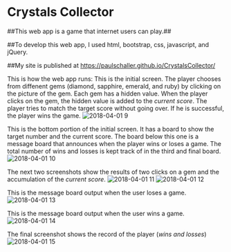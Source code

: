 # Crystals Collector

##This web app is a game that internet users can play.## 

##To develop this web app, I used html, bootstrap, css, javascript, and jQuery.

##My site is published at https://paulschaller.github.io/CrystalsCollector/

This is how the web app runs:
This is the initial screen.  The player chooses from diffenent gems (diamond, sapphire, emerald, and ruby) by clicking on the 
picture of the gem.  Each gem has a hidden value.  When the player clicks on the gem, the hidden value is added to the *current score*.
The player tries to match the target score without going over.  If he is successful, the player wins the game.
![2018-04-01 9](https://user-images.githubusercontent.com/30198872/38175116-88efdbe6-35a5-11e8-943d-76f4d8b0c78e.png)


This is the bottom portion of the initial screen.  It has a board to show the target number and the current score.
The board below this one is a message board that announces when the player wins or loses a game.  The total number of 
wins and losses is kept track of in the third and final board.
![2018-04-01 10](https://user-images.githubusercontent.com/30198872/38175122-9f74a126-35a5-11e8-9d92-3a710d1b2cf5.png)


The next two screenshots show the results of two clicks on a gem and the accumulation of the *current score*.
![2018-04-01 11](https://user-images.githubusercontent.com/30198872/38175127-b1c1e42e-35a5-11e8-8b63-a095128235d1.png)
![2018-04-01 12](https://user-images.githubusercontent.com/30198872/38175130-bd64be28-35a5-11e8-8d73-91dbd1d1a061.png)



This is the message board output when the user loses a game.
![2018-04-01 13](https://user-images.githubusercontent.com/30198872/38175135-cbcb31fe-35a5-11e8-828a-01660ab0ebd9.png)



This is the message board output when the user wins a game.
![2018-04-01 14](https://user-images.githubusercontent.com/30198872/38175145-d78e5232-35a5-11e8-840f-f0794ebf3099.png)



The final screenshot shows the record of the player (*wins and losses*)
![2018-04-01 15](https://user-images.githubusercontent.com/30198872/38175161-e51f2534-35a5-11e8-843e-19bcc3096610.png)

